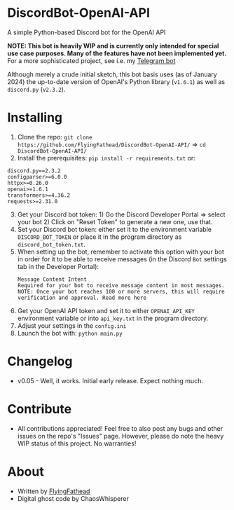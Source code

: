 # DiscordBot-OpenAI-API
A simple Python-based Discord bot for the OpenAI API

**NOTE: This bot is heavily WIP and is currently only intended for special use case purposes. Many of the features have not been implemented yet.** For a more sophisticated project, see i.e. my [Telegram bot](https://github.com/FlyingFathead/TelegramBot-OpenAI-API/)

Although merely a crude initial sketch, this bot basis uses (as of January 2024) the up-to-date version of OpenAI's Python library (`v1.6.1`) as well as `discord.py` (`v2.3.2`).

# Installing
1. Clone the repo: `git clone https://github.com/FlyingFathead/DiscordBot-OpenAI-API/` => `cd DiscordBot-OpenAI-API/`
2. Install the prerequisites: `pip install -r requirements.txt`
    or:
```
discord.py==2.3.2
configparser>=6.0.0
httpx>=0.26.0
openai>=1.6.1
transformers>=4.36.2
requests>=2.31.0
```
3. Get your Discord bot token: 1) Go the Discord Developer Portal => select your bot 2) Click on "Reset Token" to generate a new one, use that.
4. Set your Discord bot token: either set it to the environment variable `DISCORD_BOT_TOKEN` or place it in the program directory as `discord_bot_token.txt`.
5. When setting up the bot, remember to activate this option with your bot in order for it to be able to receive messages (in the Discord `Bot` settings tab in the Developer Portal):
    ```
    Message Content Intent
    Required for your bot to receive message content in most messages.
    NOTE: Once your bot reaches 100 or more servers, this will require verification and approval. Read more here
    ```
6. Get your OpenAI API token and set it to either `OPENAI_API_KEY` environment variable or into `api_key.txt` in the program directory.
7. Adjust your settings in the `config.ini`
8. Launch the bot with: `python main.py`

# Changelog
- v0.05 - Well, it works. Initial early release. Expect nothing much.

# Contribute
- All contributions appreciated! Feel free to also post any bugs and other issues on the repo's "Issues" page. However, please do note the heavy WIP status of this project. No warranties!

# About
- Written by [FlyingFathead](https://github.com/FlyingFathead/)
- Digital ghost code by ChaosWhisperer
